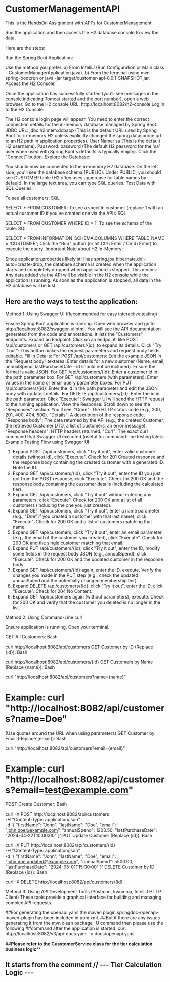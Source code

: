 # CustomerManagementAPI
 This is the HandsOn Assignment with API's for CustomerManagement
 
Run the application and then access the H2 database console to view the data.

Here are the steps:

Run the Spring Boot Application:

Use the method you prefer:
a) From IntelliJ (Run Configuration or Main class - CustomerManagerApplication.java).
b) From the terminal using mvn spring-boot:run or java -jar target/customer-api-0.0.1-SNAPSHOT.jar.
Access the H2 Console:

Once the application has successfully started (you'll see messages in the console indicating Tomcat started and the port number), open a web browser.
Go to the H2 console URL: http://localhost:8082/h2-console
Log in to the H2 Console:

The H2 console login page will appear. You need to enter the correct connection details for the in-memory database managed by Spring Boot.
JDBC URL: jdbc:h2:mem:dcbapp (This is the default URL used by Spring Boot for in-memory H2 unless explicitly changed the spring.datasource.url to an H2 path in application.properties).
User Name: sa (This is the default H2 username).
Password: password (The default H2 password for the 'sa' user when used with Spring Boot's defaults is typically empty).
Click the "Connect" button.
Explore the Database:

You should now be connected to the in-memory H2 database.
On the left side, you'll see the database schema (PUBLIC).
Under PUBLIC, you should see CUSTOMER table (H2 often uses uppercase for table names by default).
In the large text area, you can type SQL queries.
Test Data with SQL Queries:

To see all customers:
SQL

SELECT * FROM CUSTOMER;
To see a specific customer (replace 1 with an actual customer ID if you've created one via the API):
SQL

SELECT * FROM CUSTOMER WHERE ID = 1;
To see the schema of the table:
SQL

SELECT * FROM INFORMATION_SCHEMA.COLUMNS WHERE TABLE_NAME = 'CUSTOMER';
Click the "Run" button (or hit Ctrl+Enter / Cmd+Enter) to execute the query.
Important Note about H2 In-Memory:

Since application.properties likely still has spring.jpa.hibernate.ddl-auto=create-drop, the database schema is created when the application starts and completely dropped when application is stopped. This means:
Any data added via the API will be visible in the H2 console while the application is running. As soon as the application is stopped, all data in the H2 database will be lost.

Here are the ways to test the application:
---------------------------------------------------
Method 1: Using Swagger UI (Recommended for easy interactive testing)

Ensure Spring Boot application is running.
Open web browser and go to http://localhost:8082/swagger-ui.html.
You will see the API documentation generated from the code and annotations. It lists the "Customers" endpoints.
Expand an Endpoint: Click on an endpoint, like POST /api/customers or GET /api/customers/{id}, to expand its details.
Click "Try it out": This button makes the request parameters and request body fields editable.
Fill in Details:
For POST /api/customers: Edit the example JSON in the "Request body" textarea. Enter details for a new customer (Name, email, annualSpend, lastPurchaseDate - id should not be included). Ensure the format is valid JSON.
For GET /api/customers/{id}: Enter a customer id in the path parameter box.
For GET /api/customers (with parameters): Enter values in the name or email query parameter boxes.
For PUT /api/customers/{id}: Enter the id in the path parameter and edit the JSON body with updated details.
For DELETE /api/customers/{id}: Enter the id in the path parameter.
Click "Execute": Swagger UI will send the HTTP request to the running application.
View the Response: Scroll down to see the "Responses" section. You'll see:
"Code": The HTTP status code (e.g., 200, 201, 400, 404, 500).
"Details": A description of the response code.
"Response body": The data returned by the API (e.g., the created Customer, the retrieved Customer DTO, a list of customers, an error message).
"Response headers": HTTP headers returned.
"Curl": The exact curl command that Swagger UI executed (useful for command-line testing later).
Example Testing Flow using Swagger UI:

1) Expand POST /api/customers, click "Try it out", enter valid customer details (without id), click "Execute". Check for 201 Created response and the response body containing the created customer with a generated ID. Note the ID.
2) Expand GET /api/customers/{id}, click "Try it out", enter the ID you just got from the POST response, click "Execute". Check for 200 OK and the response body containing the customer details (including the calculated tier).
3) Expand GET /api/customers, click "Try it out" without entering any parameters, click "Execute". Check for 200 OK and a list of all customers (including the one you just created).
4) Expand GET /api/customers, click "Try it out", enter a name parameter (e.g., "Doe" if you created a customer with that last name), click "Execute". Check for 200 OK and a list of customers matching that name.
5) Expand GET /api/customers, click "Try it out", enter an email parameter (e.g., the email of the customer you created), click "Execute". Check for 200 OK and the single customer matching that email.
6) Expand PUT /api/customers/{id}, click "Try it out", enter the ID, modify some fields in the request body JSON (e.g., annualSpend), click "Execute". Check for 200 OK and the updated customer in the response body.
7) Expand GET /api/customers/{id} again, enter the ID, execute. Verify the changes you made in the PUT step (e.g., check the updated annualSpend and the potentially changed membership tier).
8) Expand DELETE /api/customers/{id}, click "Try it out", enter the ID, click "Execute". Check for 204 No Content.
9) Expand GET /api/customers again (without parameters), execute. Check for 200 OK and verify that the customer you deleted is no longer in the list.

Method 2: Using Command-Line curl

Ensure application is running. Open your terminal.

GET All Customers:
Bash

curl http://localhost:8082/api/customers
GET Customer by ID (Replace {id}):
Bash

curl http://localhost:8082/api/customers/{id}
GET Customers by Name (Replace {name}):
Bash

curl "http://localhost:8082/api/customers?name={name}"
# Example: curl "http://localhost:8082/api/customers?name=Doe"
(Use quotes around the URL when using parameters)
GET Customer by Email (Replace {email}):
Bash

curl "http://localhost:8082/api/customers?email={email}"
# Example: curl "http://localhost:8082/api/customers?email=test@example.com"
POST Create Customer:
Bash

curl -X POST http://localhost:8082/api/customers \
-H "Content-Type: application/json" \
-d '{
      "firstName": "John",
      "lastName": "Doe",
      "email": "john.doe@example.com",
      "annualSpend": 1200.50,
      "lastPurchaseDate": "2024-04-22T10:00:00"
    }'
PUT Update Customer (Replace {id}):
Bash

curl -X PUT http://localhost:8082/api/customers/{id} \
-H "Content-Type: application/json" \
-d '{
      "firstName": "John",
      "lastName": "Doe",
      "email": "john.doe.updated@example.com",
      "annualSpend": 5500.00,
      "lastPurchaseDate": "2024-05-01T15:30:00"
    }'
DELETE Customer by ID (Replace {id}):
Bash

curl -X DELETE http://localhost:8082/api/customers/{id}

Method 3: Using API Development Tools (Postman, Insomnia, IntelliJ HTTP Client)
These tools provide a graphical interface for building and managing complex API requests.

##For generating the openapi.yaml the maven plugin springdoc-openapi-maven-plugin has been included in pom.xml.
##But if there are any issues generating it from the mvn clean package -U command then please use the following
##command after the application is started. 
curl http://localhost:8082/v3/api-docs.yaml -o docs/openapi.yaml


##**Please refer to the CusstomerService class for the tier calculation business logic****
## It starts from the comment // --- Tier Calculation Logic ---
